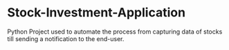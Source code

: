 # Stock-Investment-Application
Python Project used to automate the process from capturing data of stocks till sending a notification to the end-user.
